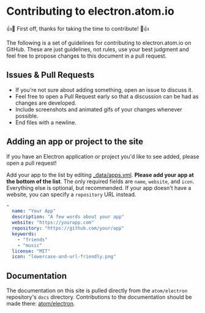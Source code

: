 # Contributing to electron.atom.io

:+1::tada: First off, thanks for taking the time to contribute! :tada::+1:

The following is a set of guidelines for contributing to electron.atom.io on GitHub. These are just guidelines, not rules, use your best judgment and feel free to propose changes to this document in a pull request.

## Issues & Pull Requests

* If you're not sure about adding something, open an issue to discuss it.
* Feel free to open a Pull Request early so that a discussion can be had as changes are developed.
* Include screenshots and animated gifs of your changes whenever possible.
* End files with a newline.


## Adding an app or project to the site

If you have an Electron application or project you'd like to see added, please open a pull request!

Add your app to the list by editing [_data/apps.yml](/_data/apps.yml). **Please add your app at the bottom of the list**.  The only required fields are `name`, `website`, and `icon`. Everything else is optional, but recommended. If your app doesn't have a website, you can specify a `repository` URL instead.

```yml
-
  name: "Your App"
  description: "A few words about your app"
  website: "https://yourapp.com"
  repository: "https://github.com/your/app"
  keywords:
    - "friends"
    - "music"
  license: "MIT"
  icon: "lowercase-and-url-friendly.png"
```

## Documentation

The documentation on this site is pulled directly from the `atom/electron` repository's `docs` directory. Contributions to the documentation should be made there: [atom/electron](https://github.com/electron/electron/tree/master/docs).
